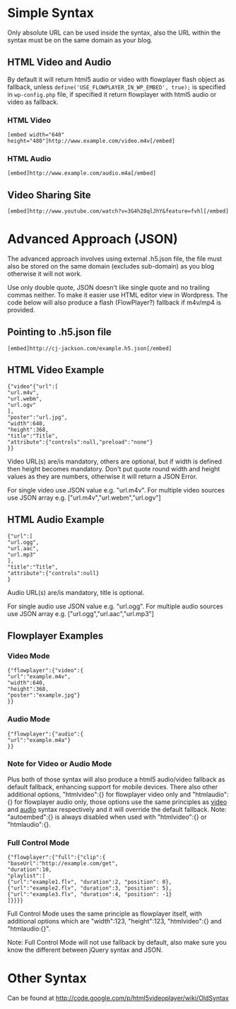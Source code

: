# Simple Syntax #

Only absolute URL can be used inside the syntax, also the URL within the syntax must be on the same domain as your blog.

## HTML Video and Audio ##
By default it will return html5 audio or video with flowplayer flash object as fallback, unless `define('USE_FLOWPLAYER_IN_WP_EMBED', true);` is specified in `wp-config.php` file, if specified it return flowplayer with html5 audio or video as fallback.

### HTML Video ###
```
[embed width="640" height="480"]http://www.example.com/video.m4v[/embed]
```

### HTML Audio ###
```
[embed]http://www.example.com/audio.m4a[/embed]
```

## Video Sharing Site ##
```
[embed]http://www.youtube.com/watch?v=3G4h28qlJhY&feature=fvhl[/embed]
```

# Advanced Approach (JSON) #

The advanced approach involves using external .h5.json file, the file must also be stored on the same domain (excludes sub-domain) as you blog otherwise it will not work.

Use only double quote, JSON doesn't like single quote and no trailing commas neither. To make it easier use HTML editor view in Wordpress. The code below will also produce a flash (FlowPlayer?) fallback if m4v/mp4 is provided.

## Pointing to .h5.json file ##
```
[embed]http://cj-jackson.com/example.h5.json[/embed]
```

## HTML Video Example ##
```
{"video"{"url":[
"url.m4v",
"url.webm",
"url.ogv"
],
"poster":"url.jpg",
"width":640,
"height":368,
"title":"Title",
"attribute":{"controls":null,"preload":"none"}
}}
```

Video URL(s) are/is mandatory, others are optional, but if width is defined then height becomes mandatory. Don't put quote round width and height values as they are numbers, otherwise it will return a JSON Error.

For single video use JSON value e.g. "url.m4v". For multiple video sources use JSON array e.g. ["url.m4v","url.webm","url.ogv"]

## HTML Audio Example ##
```
{"url":[
"url.ogg",
"url.aac",
"url.mp3"
],
"title":"Title",
"attribute":{"controls":null}
}
```

Audio URL(s) are/is mandatory, title is optional.

For single audio use JSON value e.g. "url.ogg". For multiple audio sources use JSON array e.g. ["url.ogg","url.aac","url.mp3"]

## Flowplayer Examples ##

### Video Mode ###
```
{"flowplayer":{"video":{
"url":"example.m4v",
"width":640,
"height":368,
"poster":"example.jpg"}
}}
```

### Audio Mode ###
```
{"flowplayer":{"audio":{
"url":"example.m4a"}
}}
```

### Note for Video or Audio Mode ###

Plus both of those syntax will also produce a html5 audio/video fallback as default fallback, enhancing support for mobile devices. There also other additional options, "htmlvideo":{} for flowplayer video only and "htmlaudio":{} for flowplayer audio only, those options use the same principles as [video](video.md) and [audio](audio.md) syntax respectively and it will override the default fallback. Note: "autoembed":{} is always disabled when used with "htmlvideo":{} or "htmlaudio":{}.

### Full Control Mode ###
```
{"flowplayer":{"full":{"clip":{
"baseUrl":"http://example.com/get",
"duration":10,
"playlist":[
{"url":"example1.flv", "duration":2, "position": 0},
{"url":"example2.flv", "duration":3, "position": 5},
{"url":"example3.flv", "duration":4, "position": -1}
]}}}}
```

Full Control Mode uses the same principle as flowplayer itself, with additional options which are "width":123, "height":123, "htmlvideo":{} and "htmlaudio:{}".

Note: Full Control Mode will not use fallback by default, also make sure you know the different between jQuery syntax and JSON.

# Other Syntax #

Can be found at http://code.google.com/p/html5videoplayer/wiki/OldSyntax